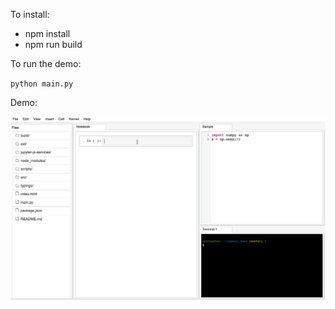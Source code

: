 
To install:

- npm install 
- npm run build

To run the demo:

`python main.py`


Demo:

<img alt="Phosphor Demo" width="600px" src="phosphor_demo.gif"></img>
